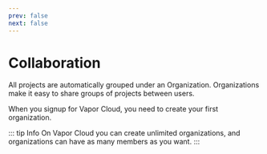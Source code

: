 ```yaml
---
prev: false
next: false
---
```

# Collaboration

All projects are automatically grouped under an Organization. Organizations make it easy to share groups of projects
between users.

When you signup for Vapor Cloud, you need to create your first organization.

::: tip Info
On Vapor Cloud you can create unlimited organizations, and organizations can have as many members as you want.
:::
